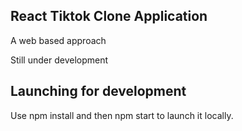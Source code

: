 ## React Tiktok Clone Application
A web based approach

Still under development


## Launching for development
Use npm install and then npm start to launch it locally.